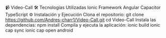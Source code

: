 📹 Video-Call
🛠️ Tecnologías Utilizadas
Ionic Framework
Angular
Capacitor
TypeScript
⚙️ Instalación y Ejecución
Clona el repositorio:
git clone https://github.com/Andres-charr1/Video-Call.git
cd Video-Call
Instala las dependencias:
npm install
Compila y ejecuta la aplicación:
ionic build
ionic cap sync
ionic cap open android
